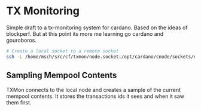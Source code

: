 # TX Monitoring

Simple draft to a tx-monitoring system for cardano. Based on the ideas
of blockperf. But at this point its more me learning go cardano and gouroboros.

```bash
# Create a local socket to a remote socket
ssh -L /home/msch/src/cf/txmon/node.socket:/opt/cardano/cnode/sockets/node.socket ubuntu@cardano.node
```

## Sampling Mempool Contents

TXMon connects to the local node and creates a sample of the current mempool
contents. It stores the transactions ids it sees and when it saw them first.


